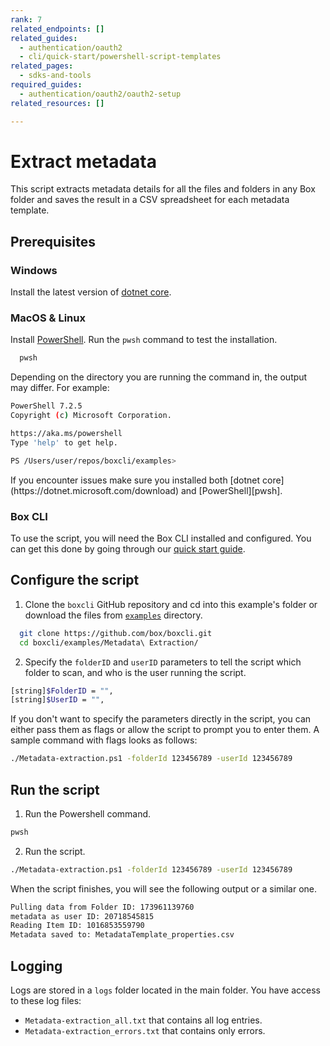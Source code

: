 ```yaml
---
rank: 7
related_endpoints: []
related_guides:
  - authentication/oauth2
  - cli/quick-start/powershell-script-templates
related_pages:
  - sdks-and-tools
required_guides:
  - authentication/oauth2/oauth2-setup
related_resources: []

---
```

# Extract metadata

This script extracts metadata details for all the
files and folders in any Box folder and
saves the result in a CSV spreadsheet for
each metadata template.

## Prerequisites

### Windows

Install the latest version of [dotnet core](https://dotnet.microsoft.com/download).

### MacOS & Linux

Install [PowerShell][pwsh]. Run the `pwsh` command to test the installation.

  ```bash
    pwsh
  ```

Depending on the directory you are
running the command in, the output may differ.
For example:

  ```bash
  PowerShell 7.2.5
  Copyright (c) Microsoft Corporation.

  https://aka.ms/powershell
  Type 'help' to get help.

  PS /Users/user/repos/boxcli/examples>
  ```

  <Message>
    If you encounter issues make sure you installed both
    [dotnet core](https://dotnet.microsoft.com/download) and
    [PowerShell][pwsh].
  </Message>

### Box CLI

To use the script, you will need the Box CLI
installed and configured. You can get this done by going through
our [quick start guide][quickstart].

## Configure the script

1. Clone the `boxcli` GitHub repository and cd into this example's folder or download the files from [`examples`][examples] directory.

  ```bash
    git clone https://github.com/box/boxcli.git
    cd boxcli/examples/Metadata\ Extraction/
  ```

2. Specify the `folderID` and `userID` parameters to tell the script which folder to scan, and who is the user running the script.

  ```bash
  [string]$FolderID = "",
  [string]$UserID = "",
  ```

  If you don't want to specify the parameters directly in the script,
  you can either pass them as flags or allow the script
  to prompt you to enter them. A sample command with flags looks as follows:

  ```bash
  ./Metadata-extraction.ps1 -folderId 123456789 -userId 123456789
  ```

## Run the script

1. Run the Powershell command.

  ```bash
  pwsh
  ```

2. Run the script.

  ```bash
  ./Metadata-extraction.ps1 -folderId 123456789 -userId 123456789
  ```

  When the script finishes, you will see the following
  output or a similar one.

  ```bash
  Pulling data from Folder ID: 173961139760
  metadata as user ID: 20718545815
  Reading Item ID: 1016853559790
  Metadata saved to: MetadataTemplate_properties.csv
  ```

## Logging

Logs are stored in a `logs` folder located in the main folder.
You have access to these log files:

* `Metadata-extraction_all.txt` that contains all log entries.
* `Metadata-extraction_errors.txt` that contains only errors.

[scripts]: https://github.com/box/boxcli/tree/main/examples
[pwsh]: https://docs.microsoft.com/en-us/powershell/scripting/install/installing-powershell?view=powershell-7.2
[quickstart]: g://cli/quick-start/create-oauth-app/
[console]: https://app.box.com/developers/console
[auth]: g://authentication/oauth2/oauth2-setup
[examples]:https://github.com/box/boxcli/tree/main/examples/Metadata%20Extraction